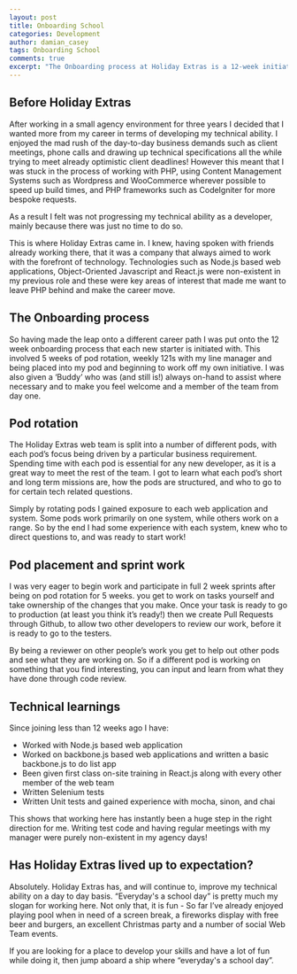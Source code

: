 ```yaml
---
layout: post
title: Onboarding School
categories: Development
author: damian_casey
tags: Onboarding School
comments: true
excerpt: "The Onboarding process at Holiday Extras is a 12-week initiation for all new employees. Now in my twelfth week, how have I found it? What has it involved? And has Holiday Extras lived up to my expectations?"
---
```


## Before Holiday Extras
After working in a small agency environment for three years I decided that I wanted more from my career in terms of developing my technical ability. I enjoyed the mad rush of the day-to-day business demands such as client meetings, phone calls and drawing up technical specifications all the while trying to meet already optimistic client deadlines! However this meant that I was stuck in the process of working with PHP, using Content Management Systems such as Wordpress and WooCommerce wherever possible to speed up build times, and PHP frameworks such as CodeIgniter for more bespoke requests.

As a result I felt was not progressing my technical ability as a developer, mainly because there was just no time to do so.

This is where Holiday Extras came in. I knew, having spoken with friends already working there, that it was a company that always aimed to work with the forefront of technology. Technologies such as Node.js based web applications, Object-Oriented Javascript and React.js were non-existent in my previous role and these were key areas of interest that made me want to leave PHP behind and make the career move.

## The Onboarding process
So having made the leap onto a different career path I was put onto the 12 week onboarding process that each new starter is initiated with. This involved 5 weeks of pod rotation, weekly 121s with my line manager and being placed into my pod and beginning to work off my own initiative. I was also given a ‘Buddy’ who was (and still is!) always on-hand to assist where necessary and to make you feel welcome and a member of the team from day one.

## Pod rotation
The Holiday Extras web team is split into a number of different pods, with each pod’s focus being driven by a particular business requirement. Spending time with each pod is essential for any new developer, as it is a great way to meet the rest of the team. I got to learn what each pod’s short and long term missions are, how the pods are structured, and who to go to for certain tech related questions.

Simply by rotating pods I gained exposure to each web application and system. Some pods work primarily on one system, while others work on a range. So by the end I had some experience with each system, knew who to direct questions to,  and was ready to start work!

## Pod placement and sprint work
I was very eager to begin work and participate in full 2 week sprints after being on pod rotation for 5 weeks. you get to work on tasks yourself and take ownership of the changes that you make. Once your task is ready to go to production (at least you think it’s ready!) then we create Pull Requests through Github, to allow two other developers to review our work, before it is ready to go to the testers.

By being a reviewer on other people’s work you get to help out other pods and see what they are working on. So if a different pod is working on something that you find interesting, you can input and learn from what they have done through code review.

## Technical learnings

Since joining less than 12 weeks ago I have:
- Worked with Node.js based web application
- Worked on backbone.js based web applications and written a basic backbone.js to do list app
- Been given first class on-site training in React.js along with every other member of the web team
- Written Selenium tests
- Written Unit tests and gained experience with mocha, sinon, and chai

This shows that working here has instantly been a huge step in the right direction for me. Writing test code and having regular meetings with my manager were purely non-existent in my agency days!

## Has Holiday Extras lived up to expectation?

Absolutely. Holiday Extras has, and will continue to, improve my technical ability on a day to day basis. “Everyday's a school day” is pretty much my slogan for working here. Not only that, it is fun - So far I’ve already enjoyed playing pool when in need of a screen break, a fireworks display with free beer and burgers, an excellent Christmas party and a number of social Web Team events.

If you are looking for a place to develop your skills and have a lot of fun while doing it, then jump aboard a ship where “everyday's a school day”.
